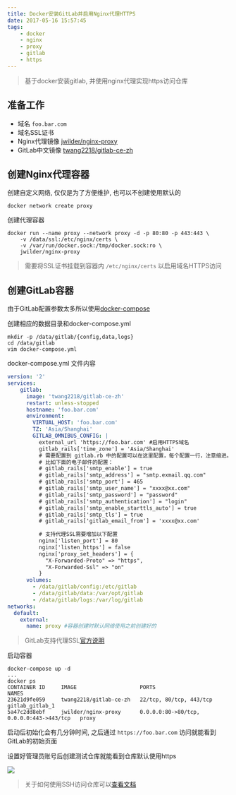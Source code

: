 ```yaml
---
title: Docker安装GitLab并启用Nginx代理HTTPS
date: 2017-05-16 15:57:45
tags:
    - docker
    - nginx
    - proxy
    - gitlab
    - https
---
```


<blockquote class="blockquote-center">
    基于docker安装gitlab, 并使用nginx代理实现https访问仓库
</blockquote>

<!-- more -->

## 准备工作
* 域名 `foo.bar.com`
* 域名SSL证书
* Nginx代理镜像 [jwilder/nginx-proxy](https://hub.docker.com/r/jwilder/nginx-proxy/)
* GitLab中文镜像 [twang2218/gitlab-ce-zh](https://hub.docker.com/r/twang2218/gitlab-ce-zh/)

## 创建Nginx代理容器

创建自定义网络, 仅仅是为了方便维护, 也可以不创建使用默认的

```linux
docker network create proxy
```

创建代理容器

```linux
docker run --name proxy --network proxy -d -p 80:80 -p 443:443 \
    -v /data/ssl:/etc/nginx/certs \
    -v /var/run/docker.sock:/tmp/docker.sock:ro \
    jwilder/nginx-proxy
```

> 需要将SSL证书挂载到容器内 `/etc/nginx/certs` 以启用域名HTTPS访问

## 创建GitLab容器
由于GitLab配置参数太多所以使用[docker-compose](https://docs.docker.com/compose/)

创建相应的数据目录和docker-compose.yml

```linux
mkdir -p /data/gitlab/{config,data,logs}
cd /data/gitlab
vim docker-compose.yml
```

docker-compose.yml 文件内容

```yml
version: '2'
services:
    gitlab:
      image: 'twang2218/gitlab-ce-zh'
      restart: unless-stopped
      hostname: 'foo.bar.com'
      environment:
        VIRTUAL_HOST: 'foo.bar.com'
        TZ: 'Asia/Shanghai'
        GITLAB_OMNIBUS_CONFIG: |
          external_url 'https://foo.bar.com' #启用HTTPS域名
          gitlab_rails['time_zone'] = 'Asia/Shanghai'
          # 需要配置到 gitlab.rb 中的配置可以在这里配置，每个配置一行，注意缩进。
          # 比如下面的电子邮件的配置：
          # gitlab_rails['smtp_enable'] = true
          # gitlab_rails['smtp_address'] = "smtp.exmail.qq.com"
          # gitlab_rails['smtp_port'] = 465
          # gitlab_rails['smtp_user_name'] = "xxxx@xx.com"
          # gitlab_rails['smtp_password'] = "password"
          # gitlab_rails['smtp_authentication'] = "login"
          # gitlab_rails['smtp_enable_starttls_auto'] = true
          # gitlab_rails['smtp_tls'] = true
          # gitlab_rails['gitlab_email_from'] = 'xxxx@xx.com'
          
          # 支持代理SSL需要增加以下配置
          nginx['listen_port'] = 80
          nginx['listen_https'] = false
          nginx['proxy_set_headers'] = {
            "X-Forwarded-Proto" => "https",
            "X-Forwarded-Ssl" => "on"
          }
      volumes:
        - /data/gitlab/config:/etc/gitlab
        - /data/gitlab/data:/var/opt/gitlab
        - /data/gitlab/logs:/var/log/gitlab
networks:
  default:
    external:
      name: proxy #容器创建时默认网络使用之前创建好的
```

> GitLab支持代理SSL[官方说明](https://docs.gitlab.com.cn/omnibus/settings/nginx.html#enable-https)

启动容器

```linux
docker-compose up -d
...
docker ps
CONTAINER ID     IMAGE                    PORTS                                      NAMES
23621d9fe059     twang2218/gitlab-ce-zh   22/tcp, 80/tcp, 443/tcp                    gitlab_gitlab_1
5a47c2dd8ebf     jwilder/nginx-proxy      0.0.0.0:80->80/tcp, 0.0.0.0:443->443/tcp   proxy
```

启动后初始化会有几分钟时间, 之后通过 `https://foo.bar.com` 访问就能看到GitLab的初始页面

设置好管理员账号后创建测试仓库就能看到仓库默认使用https

![](https://cdn2.hteen.cn/public/awrhk.jpg)

> 关于如何使用SSH访问仓库可以[查看文档](https://github.com/twang2218/gitlab-ce-zh#配置-ssh-端口)

